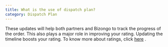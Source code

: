 ```yaml
---
title: What is the use of dispatch plan?
category: Dispatch Plan
---
```

These updates will help both partners and Bizongo to track the progress of the order. This also plays a major role in improving your rating. Updating the timeline boosts your rating.
To know more about ratings, click [here]("/#ratings/") .